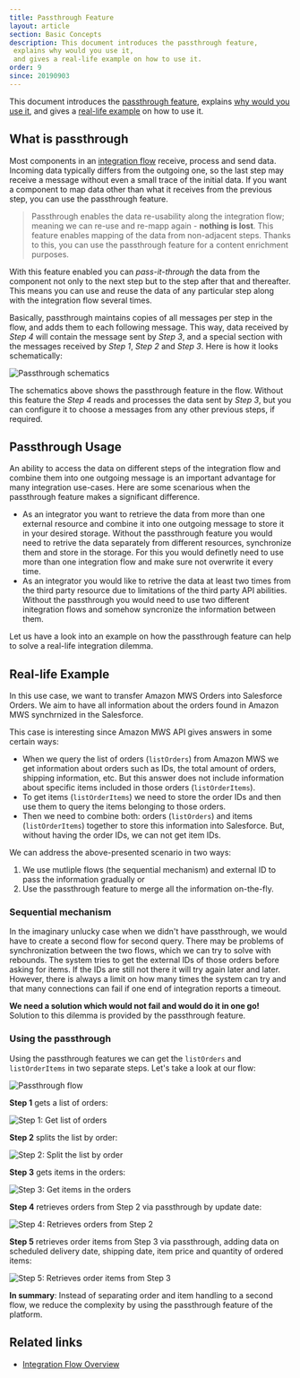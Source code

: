 ```yaml
---
title: Passthrough Feature
layout: article
section: Basic Concepts
description: This document introduces the passthrough feature,
 explains why would you use it,
 and gives a real-life example on how to use it.
order: 9
since: 20190903
---
```


This document introduces the [passthrough feature](#what-is-passthrough),
explains [why would you use it](#passthrough-usage), and gives a
[real-life example](#real-life-example) on how to use it.

## What is passthrough

Most components in an [integration flow](integration-flow) receive, process and
send data. Incoming data typically differs from the outgoing one, so the
last step may receive a message without even a small trace of the initial data.
If you want a component to map data other than what it receives from the previous
step, you can use the passthrough feature.

> Passthrough enables the data re-usability along the integration flow; meaning we
> can re-use and re-mapp again - **nothing is lost**. This feature enables mapping
> of the data from non-adjacent steps. Thanks to this, you can use the passthrough
> feature for a content enrichment purposes.

With this feature enabled you can *pass-it-through* the data from the
component not only to the next step but to the step after that and thereafter. This
means you can use and reuse the data of any particular step along with the
integration flow several times.

Basically, passthrough maintains copies of all messages per step in the flow, and
adds them to each following message. This way, data received by *Step 4* will
contain the message sent by *Step 3*, and a special section with the messages
received by *Step 1*, *Step 2* and *Step 3*. Here is how it looks schematically:

![Passthrough schematics](/assets/img/getting-started/passthrough/passthrough-schematics.png)

The schematics above shows the passthrough feature in the flow. Without this
feature the *Step 4* reads and processes the data sent by *Step 3*, but you can
configure it to choose a messages from any other previous steps, if required.

## Passthrough Usage

An ability to access the data on different steps of the integration flow and
combine them into one outgoing message is an important advantage for many
integration use-cases. Here are some scenarious when the passthrough feature makes
a significant difference.

*   As an integrator you want to retrieve the data from more than one external resource and combine it into one outgoing message to store it in your desired storage. Without the passthrough feature you would need to retrive the data separately from different resources, synchronize them and store in the storage. For this you would definetly need to use more than one integration flow and make sure not overwrite it every time.
*   As an integrator you would like to retrive the data at least two times from the third party resource due to limitations of the third party API abilities. Without the passthrough you would need to use two different initegration flows and somehow syncronize the information between them.

Let us have a look into an example on how the passthrough feature can help to solve
a real-life integration dilemma.

## Real-life Example

In this use case, we want to transfer Amazon MWS Orders into Salesforce Orders.
We aim to have all information about the orders found in Amazon MWS synchrnized in
the Salesforce.

This case is interesting since Amazon MWS API gives answers in some certain ways:

*   When we query the list of orders (`listOrders`) from Amazon MWS we get information about orders such as IDs, the total amount of orders, shipping information, etc. But this answer does not include information about specific items included in those orders (`listOrderItems`).
*   To get items (`listOrderItems`) we need to store the order IDs and then use them to query the items belonging to those orders.
*   Then we need to combine both: orders (`listOrders`) and items (`listOrderItems`) together to store this information into Salesforce. But, without having the order IDs, we can not get item IDs.

We can address the above-presented scenario in two ways:
1.  We use mutliple flows (the sequential mechanism) and external ID to pass the information gradually or
2.  Use the passthrough feature to merge all the information on-the-fly.

### Sequential mechanism

In the imaginary unlucky case when we didn't have passthrough, we would have to
create a second flow for second query. There may be problems of synchronization
between the two flows, which we can try to solve with rebounds. The system tries to
get the external IDs of those orders before asking for items. If the IDs are still
not there it will try again later and later. However, there is always a limit on
how many times the system can try and that many connections can fail if one end
of integration reports a timeout.

**We need a solution which would not fail and would do it in one go!**
Solution to this dilemma is provided by the passthrough feature.

### Using the passthrough

Using the passthrough features we can get the `listOrders` and `listOrderItems` in two
separate steps. Let's take a look at our flow:

![Passthrough flow](/assets/img/getting-started/passthrough/Passthrough_flow.gif)

**Step 1** gets a list of orders:

![Step 1: Get list of orders](/assets/img/getting-started/passthrough/Passthrough-flow-step1.png)

**Step 2** splits the list by order:

![Step 2: Split the list by order](/assets/img/getting-started/passthrough/Passthrough-flow-step2.png)

**Step 3** gets items in the orders:

![Step 3: Get items in the orders](/assets/img/getting-started/passthrough/Passthrough-flow-step3.png)

**Step 4** retrieves orders from Step 2 via passthrough by update date:

![Step 4: Retrieves orders from Step 2](/assets/img/getting-started/passthrough/Passthrough-flow-step4.png)

**Step 5** retrieves order items from Step 3 via passthrough, adding data on
scheduled delivery date, shipping date, item price and quantity of ordered items:

![Step 5: Retrieves order items from Step 3](/assets/img/getting-started/passthrough/Passthrough-flow-step5.png)

**In summary**: Instead of separating order and item handling to a second flow, we
reduce the complexity by using the passthrough feature of the platform.

## Related links

- [Integration Flow Overview](integration-flow)
